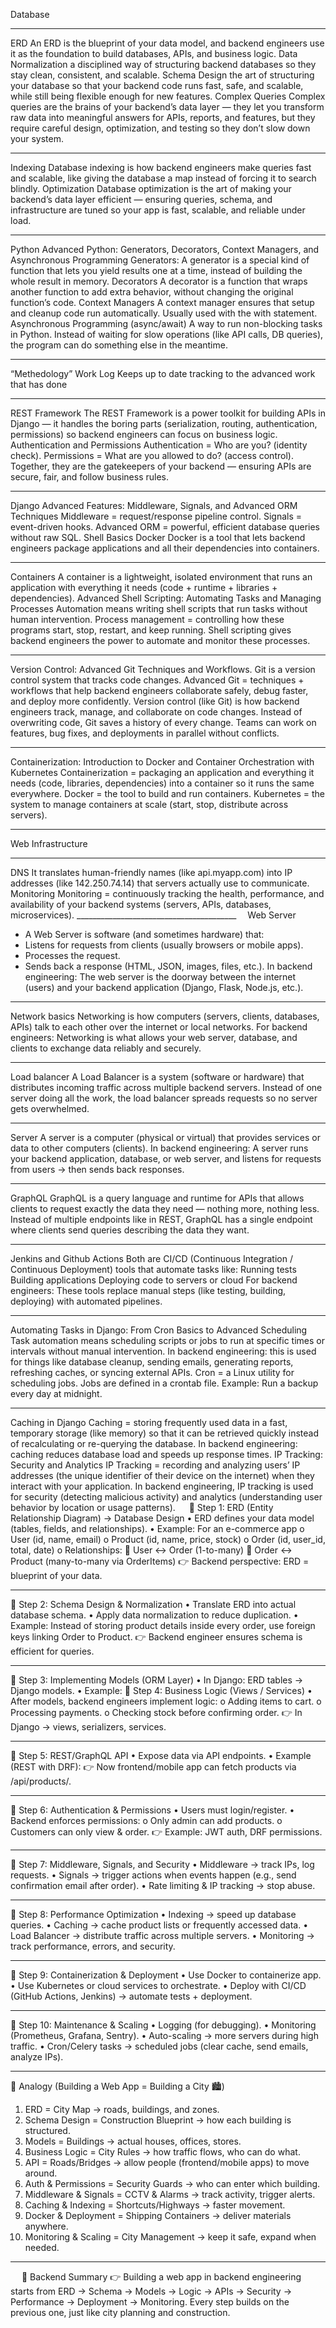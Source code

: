 Database 
________________________________________
ERD
An ERD is the blueprint of your data model, and backend engineers use it as the foundation to build databases, APIs, and business logic.
Data Normalization
a disciplined way of structuring backend databases so they stay clean, consistent, and scalable.
Schema Design
the art of structuring your database so that your backend code runs fast, safe, and scalable, while still being flexible enough for new features.
Complex Queries
Complex queries are the brains of your backend’s data layer — they let you transform raw data into meaningful answers for APIs, reports, and features, but they require careful design, optimization, and testing so they don’t slow down your system.
________________________________________
Indexing
Database indexing is how backend engineers make queries fast and scalable, like giving the database a map instead of forcing it to search blindly.
Optimization
Database optimization is the art of making your backend’s data layer efficient — ensuring queries, schema, and infrastructure are tuned so your app is fast, scalable, and reliable under load.
________________________________________
Python
Advanced Python: Generators, Decorators, Context Managers, and Asynchronous Programming
Generators:
A generator is a special kind of function that lets you yield results one at a time, instead of building the whole result in memory.
Decorators
A decorator is a function that wraps another function to add extra behavior, without changing the original function’s code.
Context Managers
A context manager ensures that setup and cleanup code run automatically.
Usually used with the with statement.
Asynchronous Programming (async/await)
A way to run non-blocking tasks in Python. Instead of waiting for slow operations (like API calls, DB queries), the program can do something else in the meantime.
________________________________________
“Methedology”
Work Log
Keeps up to date tracking to the advanced work that has done
________________________________________
REST Framework
The REST Framework is a power toolkit for building APIs in Django — it handles the boring parts (serialization, routing, authentication, permissions) so backend engineers can focus on business logic.
Authentication and Permissions
Authentication = Who are you? (identity check).
Permissions = What are you allowed to do? (access control).
Together, they are the gatekeepers of your backend — ensuring APIs are secure, fair, and follow business rules.
________________________________________
Django Advanced Features: Middleware, Signals, and Advanced ORM Techniques
Middleware = request/response pipeline control.
Signals = event-driven hooks.
Advanced ORM = powerful, efficient database queries without raw SQL.
Shell Basics
Docker
Docker is a tool that lets backend engineers package applications and all their dependencies into containers.
________________________________________
Containers
A container is a lightweight, isolated environment that runs an application with everything it needs (code + runtime + libraries + dependencies).
Advanced Shell Scripting: Automating Tasks and Managing Processes
Automation means writing shell scripts that run tasks without human intervention.
Process management = controlling how these programs start, stop, restart, and keep running.
Shell scripting gives backend engineers the power to automate and monitor these processes.
________________________________________
Version Control: Advanced Git Techniques and Workflows.
Git is a version control system that tracks code changes.
Advanced Git = techniques + workflows that help backend engineers collaborate safely, debug faster, and deploy more confidently.
Version control (like Git) is how backend engineers track, manage, and collaborate on code changes.
Instead of overwriting code, Git saves a history of every change.
Teams can work on features, bug fixes, and deployments in parallel without conflicts.
________________________________________
Containerization: Introduction to Docker and Container Orchestration with Kubernetes
Containerization = packaging an application and everything it needs (code, libraries, dependencies) into a container so it runs the same everywhere.
Docker = the tool to build and run containers.
Kubernetes = the system to manage containers at scale (start, stop, distribute across servers).
________________________________________
Web Infrastructure
________________________________________
DNS
It translates human-friendly names (like api.myapp.com) into IP addresses (like 142.250.74.14) that servers actually use to communicate.
Monitoring
Monitoring = continuously tracking the health, performance, and availability of your backend systems (servers, APIs, databases, microservices).
________________________________________ 
Web Server
-	A Web Server is software (and sometimes hardware) that:
-	Listens for requests from clients (usually browsers or mobile apps).
-	Processes the request.
-	Sends back a response (HTML, JSON, images, files, etc.).
In backend engineering: The web server is the doorway between the internet (users) and your backend application (Django, Flask, Node.js, etc.).
________________________________________
Network basics
Networking is how computers (servers, clients, databases, APIs) talk to each other over the internet or local networks.
For backend engineers: Networking is what allows your web server, database, and clients to exchange data reliably and securely.
________________________________________
Load balancer
A Load Balancer is a system (software or hardware) that distributes incoming traffic across multiple backend servers.
Instead of one server doing all the work, the load balancer spreads requests so no server gets overwhelmed.
________________________________________
Server
A server is a computer (physical or virtual) that provides services or data to other computers (clients).
In backend engineering:
A server runs your backend application, database, or web server, and listens for requests from users → then sends back responses.
________________________________________
GraphQL 
GraphQL is a query language and runtime for APIs that allows clients to request exactly the data they need — nothing more, nothing less.
Instead of multiple endpoints like in REST, GraphQL has a single endpoint where clients send queries describing the data they want.
________________________________________
Jenkins and Github Actions
Both are CI/CD (Continuous Integration / Continuous Deployment) tools that automate tasks like:
Running tests
Building applications
Deploying code to servers or cloud
For backend engineers: These tools replace manual steps (like testing, building, deploying) with automated pipelines.
________________________________________
Automating Tasks in Django: From Cron Basics to Advanced Scheduling
Task automation means scheduling scripts or jobs to run at specific times or intervals without manual intervention.
In backend engineering: this is used for things like database cleanup, sending emails, generating reports, refreshing caches, or syncing external APIs.
Cron = a Linux utility for scheduling jobs.
Jobs are defined in a crontab file.
Example: Run a backup every day at midnight.
________________________________________
Caching in Django
Caching = storing frequently used data in a fast, temporary storage (like memory) so that it can be retrieved quickly instead of recalculating or re-querying the database.
In backend engineering: caching reduces database load and speeds up response times.
IP Tracking: Security and Analytics
IP Tracking = recording and analyzing users’ IP addresses (the unique identifier of their device on the internet) when they interact with your application.
In backend engineering, IP tracking is used for security (detecting malicious activity) and analytics (understanding user behavior by location or usage patterns).
 
🔹 Step 1: ERD (Entity Relationship Diagram) → Database Design
•	ERD defines your data model (tables, fields, and relationships).
•	Example: For an e-commerce app
o	User (id, name, email)
o	Product (id, name, price, stock)
o	Order (id, user_id, total, date)
o	Relationships:
	User ↔ Order (1-to-many)
	Order ↔ Product (many-to-many via OrderItems)
👉 Backend perspective: ERD = blueprint of your data.
________________________________________
🔹 Step 2: Schema Design & Normalization
•	Translate ERD into actual database schema.
•	Apply data normalization to reduce duplication.
•	Example: Instead of storing product details inside every order, use foreign keys linking Order to Product.
👉 Backend engineer ensures schema is efficient for queries.
________________________________________
🔹 Step 3: Implementing Models (ORM Layer)
•	In Django: ERD tables → Django models.
•	Example:
🔹 Step 4: Business Logic (Views / Services)
•	After models, backend engineers implement logic:
o	Adding items to cart.
o	Processing payments.
o	Checking stock before confirming order.
👉 In Django → views, serializers, services.
________________________________________
🔹 Step 5: REST/GraphQL API
•	Expose data via API endpoints.
•	Example (REST with DRF):
👉 Now frontend/mobile app can fetch products via /api/products/.
________________________________________
🔹 Step 6: Authentication & Permissions
•	Users must login/register.
•	Backend enforces permissions:
o	Only admin can add products.
o	Customers can only view & order.
👉 Example: JWT auth, DRF permissions.
________________________________________
🔹 Step 7: Middleware, Signals, and Security
•	Middleware → track IPs, log requests.
•	Signals → trigger actions when events happen (e.g., send confirmation email after order).
•	Rate limiting & IP tracking → stop abuse.
________________________________________
🔹 Step 8: Performance Optimization
•	Indexing → speed up database queries.
•	Caching → cache product lists or frequently accessed data.
•	Load Balancer → distribute traffic across multiple servers.
•	Monitoring → track performance, errors, and security.
________________________________________
🔹 Step 9: Containerization & Deployment
•	Use Docker to containerize app.
•	Use Kubernetes or cloud services to orchestrate.
•	Deploy with CI/CD (GitHub Actions, Jenkins) → automate tests + deployment.
________________________________________
🔹 Step 10: Maintenance & Scaling
•	Logging (for debugging).
•	Monitoring (Prometheus, Grafana, Sentry).
•	Auto-scaling → more servers during high traffic.
•	Cron/Celery tasks → scheduled jobs (clear cache, send emails, analyze IPs).
________________________________________
🔹 Analogy (Building a Web App = Building a City 🏙️)
1.	ERD = City Map → roads, buildings, and zones.
2.	Schema Design = Construction Blueprint → how each building is structured.
3.	Models = Buildings → actual houses, offices, stores.
4.	Business Logic = City Rules → how traffic flows, who can do what.
5.	API = Roads/Bridges → allow people (frontend/mobile apps) to move around.
6.	Auth & Permissions = Security Guards → who can enter which building.
7.	Middleware & Signals = CCTV & Alarms → track activity, trigger alerts.
8.	Caching & Indexing = Shortcuts/Highways → faster movement.
9.	Docker & Deployment = Shipping Containers → deliver materials anywhere.
10.	Monitoring & Scaling = City Management → keep it safe, expand when needed.
________________________________________
 
🔹 Backend Summary
👉 Building a web app in backend engineering starts from ERD → Schema → Models → Logic → APIs → Security → Performance → Deployment → Monitoring.
Every step builds on the previous one, just like city planning and construction.
